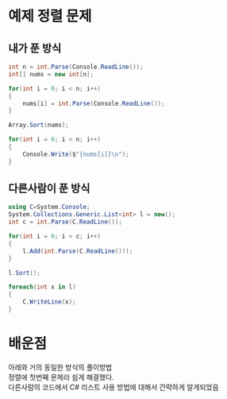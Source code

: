 # 예제 정렬 문제

## 내가 푼 방식
``` cs
int n = int.Parse(Console.ReadLine());
int[] nums = new int[n];

for(int i = 0; i < n; i++)
{
    nums[i] = int.Parse(Console.ReadLine());
}

Array.Sort(nums);

for(int i = 0; i < n; i++)
{
    Console.Write($"{nums[i]}\n");
}
```

## 다른사람이 푼 방식
``` cs
using C=System.Console;
System.Collections.Generic.List<int> l = new();
int c = int.Parse(C.ReadLine());

for(int i = 0; i < c; i++)
{
    l.Add(int.Parse(C.ReadLine()));
}

l.Sort();

foreach(int x in l)
{
    C.WriteLine(x);
}
```

# 배운점
아래와 거의 동일한 방식의 풀이방법  
정렬에 첫번째 문제라 쉽게 해결했다.  
다른사람의 코드에서 C# 리스트 사용 방법에 대해서 간략하게 알게되었음  



